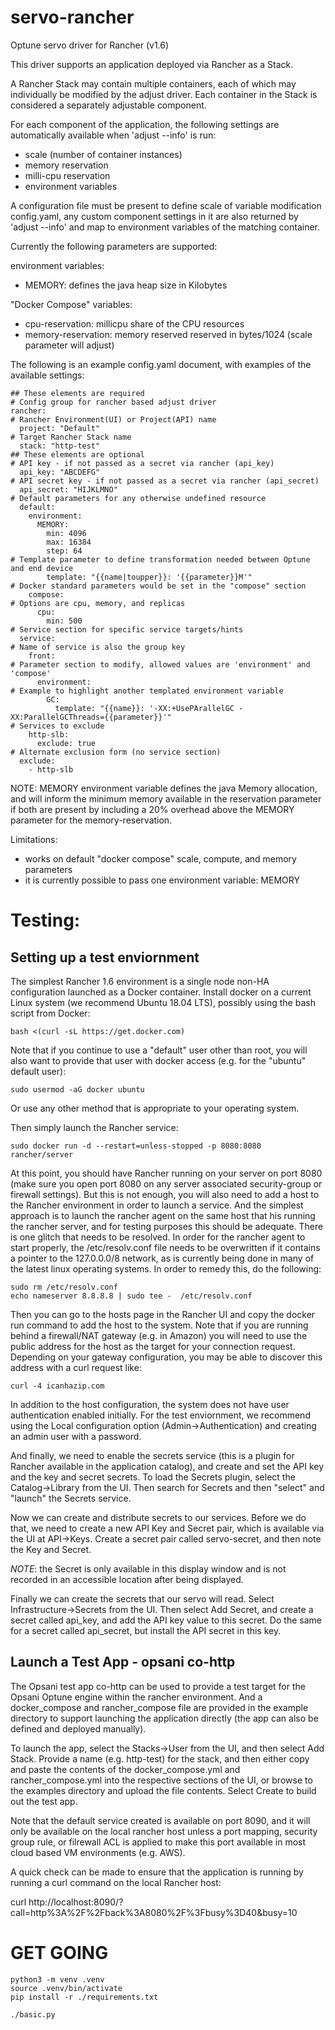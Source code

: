 # servo-rancher
Optune servo driver for Rancher (v1.6)

This driver supports an application deployed via Rancher as a Stack.

A Rancher Stack may contain multiple containers, each of which may individually be modified by the adjust driver.
Each container in the Stack is considered a separately adjustable component.

For each component of the application, the following settings are automatically available when 'adjust --info' is run:
* scale (number of container instances)
* memory reservation
* milli-cpu reservation
* environment variables

A configuration file must be present to define scale of variable modification config.yaml, any custom component settings in it are also returned by 'adjust --info' and map to environment variables of the matching container.

Currently the following parameters are supported:

environment variables:
* MEMORY: defines the java heap size in Kilobytes

"Docker Compose" variables:
* cpu-reservation: millicpu share of the CPU resources
* memory-reservation: memory reserved reserved in bytes/1024 (scale parameter will adjust)

The following is an example config.yaml document, with examples of the available settings:
```
## These elements are required
# Config group for rancher based adjust driver
rancher:
# Rancher Environment(UI) or Project(API) name
  project: "Default"
# Target Rancher Stack name
  stack: "http-test"
## These elements are optional
# API key - if not passed as a secret via rancher (api_key)
  api_key: "ABCDEFG"
# API secret key - if not passed as a secret via rancher (api_secret)
  api_secret: "HIJKLMNO"
# Default parameters for any otherwise undefined resource
  default:
    environment:
      MEMORY:
        min: 4096
        max: 16384
        step: 64
# Template parameter to define transformation needed between Optune and end device
        template: "{{name|toupper}}: '{{parameter}}M'"
# Docker standard parameters would be set in the "compose" section
    compose:
# Options are cpu, memory, and replicas
      cpu:
        min: 500
# Service section for specific service targets/hints
  service:
# Name of service is also the group key
    front:
# Parameter section to modify, allowed values are 'environment' and 'compose'
      environment:
# Example to highlight another templated environment variable
        GC:
          template: "{{name}}: '-XX:+UsePArallelGC -XX:ParallelGCThreads={{parameter}}'"
# Services to exclude
    http-slb:
      exclude: true
# Alternate exclusion form (no service section)
  exclude:
    - http-slb
```

NOTE: MEMORY environment variable defines the java Memory allocation, and will inform the minimum memory available in the reservation parameter if both are present by including a 20% overhead above the MEMORY parameter for the memory-reservation.

Limitations:
- works on default "docker compose" scale, compute, and memory parameters
- it is currently possible to pass one environment variable: MEMORY

# Testing:

## Setting up a test enviornment

The simplest Rancher 1.6 environment is a single node non-HA configuration launched as a Docker container.  Install docker on a current Linux system (we recommend Ubuntu 18.04 LTS), possibly using the bash script from Docker:

```
bash <(curl -sL https://get.docker.com)
```

Note that if you continue to use a "default" user other than root, you will also want to provide that user with docker access (e.g. for the "ubuntu" default user):

```
sudo usermod -aG docker ubuntu
```
Or use any other method that is appropriate to your operating system.

Then simply launch the Rancher service:

```
sudo docker run -d --restart=unless-stopped -p 8080:8080 rancher/server
```

At this point, you should have Rancher running on your server on port 8080 (make sure you open port 8080 on any server associated security-group or firewall settings).  But this is not enough, you will also need to add a host to the Rancher environment in order to launch a service.  And the simplest approach is to launch the rancher agent on the same host that his running the rancher server, and for testing purposes this should be adequate.  There is one glitch that needs to be resolved. In order for the rancher agent to start properly, the /etc/resolv.conf file needs to be overwritten if it contains a pointer to the 127.0.0.0/8 network, as is currently being done in many of the latest linux operating systems.  In order to remedy this, do the following:

```
sudo rm /etc/resolv.conf
echo nameserver 8.8.8.8 | sudo tee -  /etc/resolv.conf
```

Then you can go to the hosts page in the Rancher UI and copy the docker run command to add the host to the system. Note that if you are running behind a firewall/NAT gateway (e.g. in Amazon) you will need to use the public address for the host as the target for your connection request. Depending on your gateway configuration, you may be able to discover this address with a curl request like:

```
curl -4 icanhazip.com
```

In addition to the host configuration, the system does not have user authentication enabled initially.  For the test enviornment, we recommend using the Local configuration option (Admin->Authentication) and creating an admin user with a password.

And finally, we need to enable the secrets service (this is a plugin for Rancher available in the application catalog), and create and set the API key and the key and secret secrets. To load the Secrets plugin, select the Catalog->Library from the UI. Then search for Secrets and then "select" and "launch" the Secrets service.

Now we can create and distribute secrets to our services.  Before we do that, we need to create a new API Key and Secret pair, which is available via the UI at API->Keys.  Create a secret pair called servo-secret, and then note the Key and Secret.

*NOTE*: the Secret is only available in this display window and is not recorded in an accessible location after being displayed.

Finally we can create the secrets that our servo will read. Select Infrastructure->Secrets from the UI.  Then select Add Secret, and create a secret called api_key, and add the API key value to this secret.  Do the same for a secret called api_secret, but install the API secret in this key.

## Launch a Test App - opsani co-http

The Opsani test app co-http can be used to provide a test target for the Opsani Optune engine within the rancher environment. And a docker_compose and rancher_compose file are provided in the example directory to support launching the application directly (the app can also be defined and deployed manually).

To launch the app, select the Stacks->User from the UI, and then select Add Stack. Provide a name (e.g. http-test) for the stack, and then either copy and paste the contents of the docker_compose.yml and rancher_compose.yml into the respective sections of the UI, or browse to the examples directory and upload the file contents. Select Create to build out the test app.

Note that the default service created is available on port 8090, and it will only be available on the local rancher host unless a port mapping, security group rule, or filrewall ACL is applied to make this port available in most cloud based VM environments (e.g. AWS).

A quick check can be made to ensure that the application is running by running a curl command on the local Rancher host:

curl http://localhost:8090/?call=http%3A%2F%2Fback%3A8080%2F%3Fbusy%3D40\&busy=10


# GET GOING
```
python3 -m venv .venv
source .venv/bin/activate
pip install -r ./requirements.txt

./basic.py
